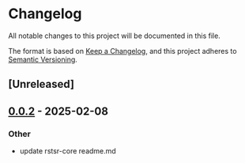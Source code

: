 # Changelog

All notable changes to this project will be documented in this file.

The format is based on [Keep a Changelog](https://keepachangelog.com/en/1.0.0/),
and this project adheres to [Semantic Versioning](https://semver.org/spec/v2.0.0.html).

## [Unreleased]

## [0.0.2](https://github.com/ajz34/rstsr/compare/rstsr-core-v0.0.1...rstsr-core-v0.0.2) - 2025-02-08

### Other

- update rstsr-core readme.md
